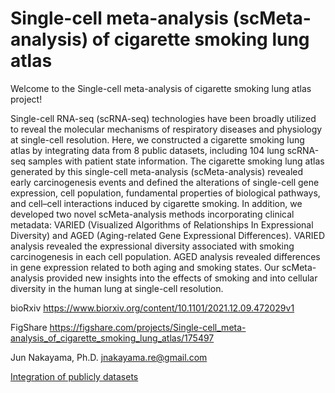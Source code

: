 # Single-cell meta-analysis (scMeta-analysis) of cigarette smoking lung atlas
 
Welcome to the Single-cell meta-analysis of cigarette smoking lung atlas project! 

Single-cell RNA-seq (scRNA-seq) technologies have been broadly utilized to reveal the molecular mechanisms of respiratory diseases and physiology at single-cell resolution. Here, we constructed a cigarette smoking lung atlas by integrating data from 8 public datasets, including 104 lung scRNA-seq samples with patient state information. The cigarette smoking lung atlas generated by this single-cell meta-analysis (scMeta-analysis) revealed early carcinogenesis events and defined the alterations of single-cell gene expression, cell population, fundamental properties of biological pathways, and cell–cell interactions induced by cigarette smoking. In addition, we developed two novel scMeta-analysis methods incorporating clinical metadata: VARIED (Visualized Algorithms of Relationships In Expressional Diversity) and AGED (Aging-related Gene Expressional Differences). VARIED analysis revealed the expressional diversity associated with smoking carcinogenesis in each cell population. AGED analysis revealed differences in gene expression related to both aging and smoking states. Our scMeta-analysis provided new insights into the effects of smoking and into cellular diversity in the human lung at single-cell resolution.


bioRxiv https://www.biorxiv.org/content/10.1101/2021.12.09.472029v1

FigShare https://figshare.com/projects/Single-cell_meta-analysis_of_cigarette_smoking_lung_atlas/175497

Jun Nakayama, Ph.D.
jnakayama.re@gmail.com



[Integration of publicly datasets](https://github.com/JunNakayama/scMeta-analysis-of-cigarette-smoking/blob/main/Integration.R)




